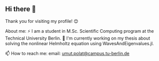 ## Hi there 👋

Thank you for visiting my profile! 😊

About me:
⚡ I am a student in M.Sc. Scientific Computing program at the Technical University Berlin. 
🔭 I'm currently working on my thesis about solving the nonlinear Helmholtz equation using WavesAndEigenvalues.jl. 

📫 How to reach me: email: umut.polat@campus.tu-berlin.de 

<!--
**umut-p/umut-p** is a ✨ _special_ ✨ repository because its `README.md` (this file) appears on your GitHub profile.

Here are some ideas to get you started:

- 🔭 I’m currently working on ...
- 🌱 I’m currently learning ...
- 👯 I’m looking to collaborate on ...
- 🤔 I’m looking for help with ...
- 💬 Ask me about ...
- 📫 How to reach me: ...
- 😄 Pronouns: ...
- ⚡ Fun fact: ...
-->
